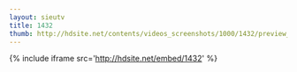 ```yaml
---
layout: sieutv
title: 1432
thumb: http://hdsite.net/contents/videos_screenshots/1000/1432/preview_360p.mp4.jpg
---
```

{% include iframe src='http://hdsite.net/embed/1432' %}
 
